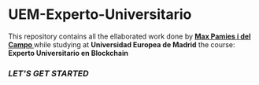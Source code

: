 # UEM-Experto-Universitario

<body>
<p> This repository contains all the ellaborated work done by <b> <a href = "https://www.linkedin.com/in/max-pamies-i-del-campo/"> Max Pamies i del Campo </a> </b> while studying at <b>Universidad Europea de Madrid</b> the course: <b>Experto Universitario en Blockchain </b><p>
  
  <h3><em>LET'S GET STARTED</em></h3>
